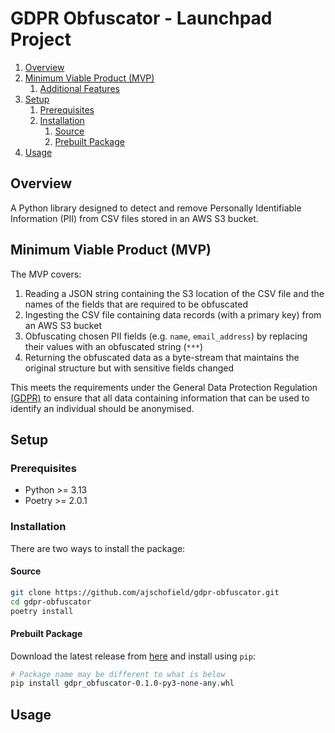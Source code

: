 # GDPR Obfuscator - Launchpad Project

1. [Overview](#overview)
2. [Minimum Viable Product (MVP)](#minimum-viable-product-mvp)
    1. [Additional Features](#additional-features)
4. [Setup](#setup)
    1. [Prerequisites](#prerequisites)
    2. [Installation](#installation)
        1. [Source](#from-source)
        2. [Prebuilt Package](#from-pypi)
5. [Usage](#usage)

## Overview

A Python library designed to detect and remove Personally Identifiable Information (PII) from CSV files stored in an AWS S3 bucket.

## Minimum Viable Product (MVP)

The MVP covers:
1. Reading a JSON string containing the S3 location of the CSV file and the names of the fields that are required to be obfuscated
2. Ingesting the CSV file containing data records (with a primary key) from an AWS S3 bucket
3. Obfuscating chosen PII fields (e.g. `name`, `email_address`) by replacing their values with an obfuscated string (`***`)
4. Returning the obfuscated data as a byte-stream that maintains the original structure but with sensitive fields changed

This meets the requirements under the General Data Protection Regulation [(GDPR)](https://ico.org.uk/media/for-organisations/guide-to-data-protection/guide-to-the-general-data-protection-regulation-gdpr-1-1.pdf) to ensure that all data containing information that can be used to identify an individual should be anonymised.

## Setup

### Prerequisites

- Python >= 3.13
- Poetry >= 2.0.1

### Installation

There are two ways to install the package:

#### Source

```bash
git clone https://github.com/ajschofield/gdpr-obfuscator.git
cd gdpr-obfuscator
poetry install
```

#### Prebuilt Package

Download the latest release from [here](https://github.com/ajschofield/gdpr-obfuscator/releases/latest) and install using `pip`:

```bash
# Package name may be different to what is below
pip install gdpr_obfuscator-0.1.0-py3-none-any.whl
```

## Usage

